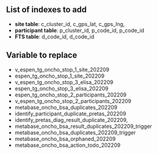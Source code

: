 ## List of indexes to add

- **site table**: c_cluster_id, c_gps_lat, c_gps_lng,
- **participant table**: p_cluster_id, p_code_id, p_code_id
- **FTS table**: d_code_id, d_code_id

## Variable to replace

- v_espen_tg_oncho_stop_1_site_202209
- espen_tg_oncho_stop_1_site_202209
- v_espen_tg_oncho_stop_3_elisa_202209
- espen_tg_oncho_stop_3_elisa_202209
- espen_tg_oncho_stop_2_participants_202209
- v_espen_tg_oncho_stop_2_participants_202209
- metabase_oncho_bsa_duplicates_202209
- identify_participant_duplicate_pretas_202209
- identify_pretas_diag_result_duplicate_202209,
- metabase_oncho_bsa_result_duplicates_202209_trigger
- metabase_oncho_bsa_duplicates_202209_trigger
- metabase_oncho_bsa_orphaned_202209
- metabase_oncho_bsa_action_todo_202209
